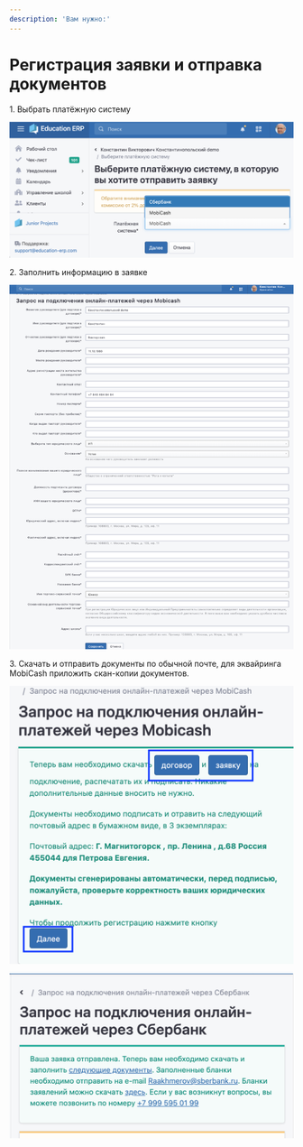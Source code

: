 ```yaml
---
description: 'Вам нужно:'
---
```


# Регистрация заявки и отправка документов

1\. Выбрать платёжную систему

![](../.gitbook/assets/97a36b06-d041-4222-aa6c-a3341bf2475b.png)

2\. Заполнить информацию в заявке

![](../.gitbook/assets/c2ec3ca3-f8a4-426f-b78c-1f3299b63e95.png)

3\. Скачать и отправить документы по обычной почте, для эквайринга MobiCash приложить скан-копии документов.

![](../.gitbook/assets/c33a720e-e1dd-4cba-aa58-12c93832fd8b.png)

![](../.gitbook/assets/7cd046a8-ab1f-4a82-b7a9-244eac2e70ab.png)
